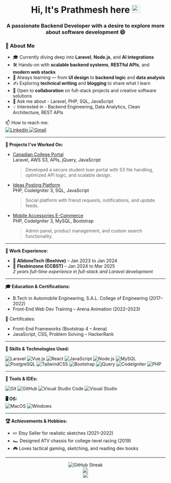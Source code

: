 <!---- 👋 Hi, I’m @GTRrb26
- 👀 I’m interested in learning Front and Back-End programming.
- 🌱 I’m currently learning HTML, CSS, JavaScript, PHP, SQL and NODE.
- 💞️ I’m looking to collaborate on creative projects to apply the learning
- 📫 How to reach me email(prathmeshkumavat000@gmail.com).
- Thank You for reachingout.
--->

<!---
GTRrb26/GTRrb26 is a ✨ special ✨ repository because its `README.md` (this file) appears on your GitHub profile.
You can click the Preview link to take a look at your changes.
--->

<h1 align="center">
  Hi, It's Prathmesh here <img src="https://media.giphy.com/media/hvRJCLFzcasrR4ia7z/giphy.gif" width="25px" height="25px">
</h1>

<h3 align="center">
  A passionate Backend Developer with a desire to explore more about software development 😄
</h3>

<h3>🚀 About Me</h3>


- 🎓 Currently diving deep into **Laravel**, **Node.js**, and **AI integrations**
- 🛠️ Hands-on with **scalable backend systems**, **RESTful APIs**, and **modern web stacks**
- 🧠 Always learning — from **UI design** to **backend logic** and **data analysis**
- ✍️ Exploring **technical writing** and **blogging** to share what I learn
- 🤝 Open to **collaboration** on full-stack projects and creative software solutions
- 💬 Ask me about - Laravel, PHP, SQL, JavaScript
- 💡 Interested in - Backend Engineering, Data Analytics, Clean Architecture, REST APIs


📫 How to reach me:  
<a href="https://www.linkedin.com/in/prathmesh-kumawat-b21439220/">
  <img alt="Linkedin" src="https://img.shields.io/badge/linkedin-0077B5?logo=linkedin&logoColor=white&style=flat" />
</a>
<a href="mailto:prathmeshkumavat000@gmail.com">
  <img alt="Gmail" src="https://img.shields.io/badge/email-prathmeshkumavat000@gmail.com-red?style=flat&logo=gmail&logoColor=white" />
</a>

---

**🚀 Projects I've Worked On:**

- [Canadian College Portal](http://ccbst.ccbst.co)  
  Laravel, AWS S3, APIs, jQuery, JavaScript  
  > Developed a secure student loan portal with S3 file handling, optimized API logic, and scalable design.

- [Ideas Posting Platform](https://ideaspimpers.com/)  
  PHP, CodeIgniter 3, SQL, JavaScript  
  > Social platform with friend requests, notifications, and update feeds.

- [Mobile Accessories E-Commerce](https://www.ltmate.in/)  
  PHP, CodeIgniter 3, MySQL, Bootstrap  
  > Admin panel, product management, and custom search functionality.

---

**💼 Work Experience:**

- 🧩 **AlldoneTech (Beehive)** – Jan 2023 to Jan 2024  
- 🧩 **Flexbinzone (CCBST)** – Jan 2024 to Mar 2025  
*2 years full-time experience in full-stack and Laravel development*

---

**🎓 Education & Certifications:**

- B.Tech in Automobile Engineering, S.A.L. College of Engineering (2017–2022)
- Front-End Web Dev Training – Arena Animation (2022–2023)

🏅 Certificates:
- Front-End Frameworks (Bootstrap 4 – Arena)
- JavaScript, CSS, Problem Solving – HackerRank

---

**🎨 Skills & Technologies Used:**

<p>
  <img alt="Laravel" src="https://img.shields.io/badge/Laravel-F55247?logo=laravel&logoColor=white&style=flat" />
  <img alt="Vue.js" src="https://img.shields.io/badge/Vue.js-4FC08D?logo=vue.js&logoColor=white&style=flat" />
  <img alt="React" src="https://img.shields.io/badge/React-61DAFB?logo=react&logoColor=white&style=flat" />
  <img alt="JavaScript" src="https://img.shields.io/badge/JavaScript-F7DF1E?logo=javascript&logoColor=black&style=flat" />
  <img alt="Node.js" src="https://img.shields.io/badge/Node.js-339933?logo=node.js&logoColor=white&style=flat" />
  <img alt="MySQL" src="https://img.shields.io/badge/MySQL-4479A1?logo=mysql&logoColor=white&style=flat" />
  <img alt="PostgreSQL" src="https://img.shields.io/badge/PostgreSQL-336791?logo=postgresql&logoColor=white&style=flat" />
  <img alt="TailwindCSS" src="https://img.shields.io/badge/Tailwind CSS-38B2AC?logo=tailwind-css&logoColor=white&style=flat" />
  <img alt="Bootstrap" src="https://img.shields.io/badge/Bootstrap-7952B3?logo=bootstrap&logoColor=white&style=flat" />
  <img alt="jQuery" src="https://img.shields.io/badge/jQuery-0769AD?logo=jquery&logoColor=white&style=flat" />
  <img alt="CodeIgniter" src="https://img.shields.io/badge/CodeIgniter-EF4223?logo=codeigniter&logoColor=white&style=flat" />
  <img alt="PHP" src="https://img.shields.io/badge/PHP-777BB4?logo=php&logoColor=white&style=flat" />
</p>

---

**🧰 Tools & IDEs:**

<p>
  <img alt="Git" src="https://img.shields.io/badge/Git-F05032?logo=git&logoColor=white&style=flat" />
  <img alt="GitHub" src="https://img.shields.io/badge/GitHub-181717?logo=github&logoColor=white&style=flat" />
  <img alt="Visual Studio Code" src="https://img.shields.io/badge/VS Code-007ACC?logo=visual-studio-code&logoColor=white&style=flat" />
  <img alt="Visual Studio" src="https://img.shields.io/badge/Visual Studio-5C2D91?logo=visual-studio&logoColor=white&style=flat" />
</p>

**🖥️ OS:**  
<img alt="MacOS" src="https://img.shields.io/badge/MacOS-000000?logo=macos&logoColor=white&style=flat" />
<img alt="Windows" src="https://img.shields.io/badge/Windows-0078D6?logo=windows&logoColor=white&style=flat" />

---

**🏆 Achievements & Hobbies:**
- ✏️ Etsy Seller for realistic sketches (2021–2022)
- 🏎 Designed ATV chassis for college-level racing (2019)
- 🎮 Loves tactical gaming, sketching, and reading dev books

---

<div align="center">
  <img src="https://github-readme-streak-stats.herokuapp.com?user=GTRrb26&theme=react&date_format=M%20j%5B%2C%20Y%5D" alt="GitHub Streak" />
  <br>
<!--   <img src="https://github-readme-stats.vercel.app/api?username=GTRrb26&count_private=true&theme=radical&show_icons=true" /> -->
  <img src="https://github-readme-stats.vercel.app/api?username=GTRrb26&show_icons=true&theme=radical&hide_rank=true" />

  <br>
  <img src="https://github-readme-stats-sigma-five.vercel.app/api/top-langs/?username=GTRrb26&layout=compact&theme=radical" />
  <br>
</div>
